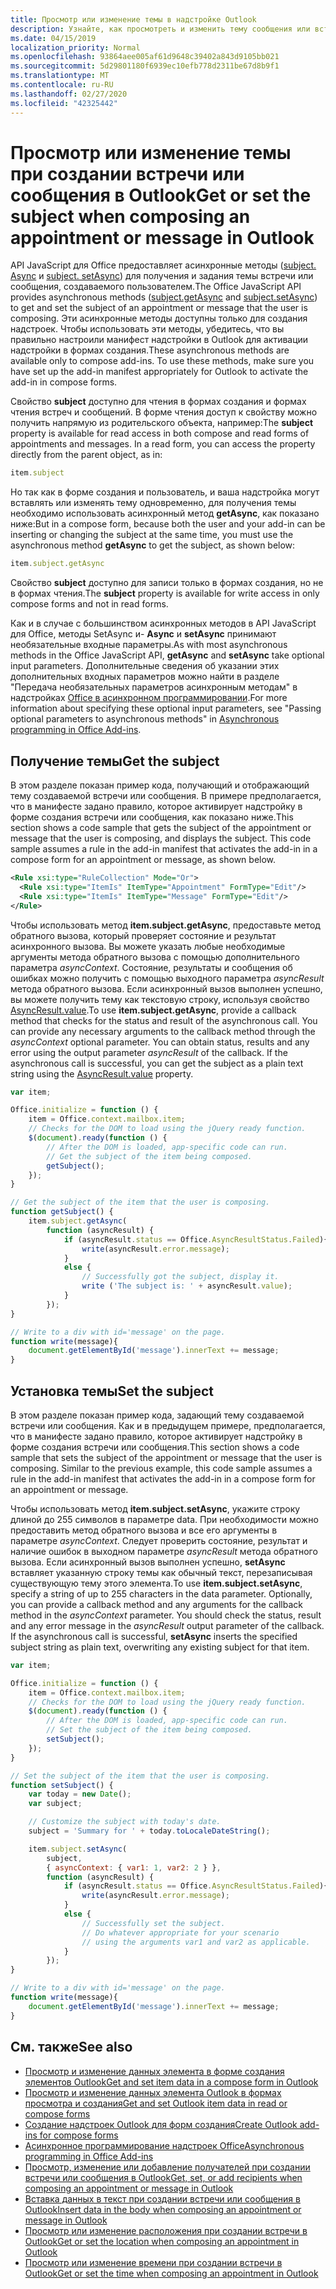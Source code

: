 ```yaml
---
title: Просмотр или изменение темы в надстройке Outlook
description: Узнайте, как просмотреть и изменить тему сообщения или встречи в надстройке Outlook.
ms.date: 04/15/2019
localization_priority: Normal
ms.openlocfilehash: 93864aee005af61d9648c39402a843d9105bb021
ms.sourcegitcommit: 5d29801180f6939ec10efb778d2311be67d8b9f1
ms.translationtype: MT
ms.contentlocale: ru-RU
ms.lasthandoff: 02/27/2020
ms.locfileid: "42325442"
---
```

# <a name="get-or-set-the-subject-when-composing-an-appointment-or-message-in-outlook"></a><span data-ttu-id="e55e1-103">Просмотр или изменение темы при создании встречи или сообщения в Outlook</span><span class="sxs-lookup"><span data-stu-id="e55e1-103">Get or set the subject when composing an appointment or message in Outlook</span></span>

<span data-ttu-id="e55e1-104">API JavaScript для Office предоставляет асинхронные методы ([subject. Async](/javascript/api/outlook/office.Subject#getasync-options--callback-) и [subject. setAsync](/javascript/api/outlook/office.Subject#setasync-subject--options--callback-)) для получения и задания темы встречи или сообщения, создаваемого пользователем.</span><span class="sxs-lookup"><span data-stu-id="e55e1-104">The Office JavaScript API provides asynchronous methods ([subject.getAsync](/javascript/api/outlook/office.Subject#getasync-options--callback-) and [subject.setAsync](/javascript/api/outlook/office.Subject#setasync-subject--options--callback-)) to get and set the subject of an appointment or message that the user is composing.</span></span> <span data-ttu-id="e55e1-105">Эти асинхронные методы доступны только для создания надстроек. Чтобы использовать эти методы, убедитесь, что вы правильно настроили манифест надстройки в Outlook для активации надстройки в формах создания.</span><span class="sxs-lookup"><span data-stu-id="e55e1-105">These asynchronous methods are available only to compose add-ins. To use these methods, make sure you have set up the add-in manifest appropriately for Outlook to activate the add-in in compose forms.</span></span>

<span data-ttu-id="e55e1-p102">Свойство **subject** доступно для чтения в формах создания и формах чтения встреч и сообщений. В форме чтения доступ к свойству можно получить напрямую из родительского объекта, например:</span><span class="sxs-lookup"><span data-stu-id="e55e1-p102">The **subject** property is available for read access in both compose and read forms of appointments and messages. In a read form, you can access the property directly from the parent object, as in:</span></span>

```js
item.subject
```

<span data-ttu-id="e55e1-108">Но так как в форме создания и пользователь, и ваша надстройка могут вставлять или изменять тему одновременно, для получения темы необходимо использовать асинхронный метод **getAsync**, как показано ниже:</span><span class="sxs-lookup"><span data-stu-id="e55e1-108">But in a compose form, because both the user and your add-in can be inserting or changing the subject at the same time, you must use the asynchronous method **getAsync** to get the subject, as shown below:</span></span>

```js
item.subject.getAsync
```

<span data-ttu-id="e55e1-109">Свойство **subject** доступно для записи только в формах создания, но не в формах чтения.</span><span class="sxs-lookup"><span data-stu-id="e55e1-109">The **subject** property is available for write access in only compose forms and not in read forms.</span></span>

<span data-ttu-id="e55e1-110">Как и в случае с большинством асинхронных методов в API JavaScript для Office, методы SetAsync и- **Async** и **setAsync** принимают необязательные входные параметры.</span><span class="sxs-lookup"><span data-stu-id="e55e1-110">As with most asynchronous methods in the Office JavaScript API, **getAsync** and **setAsync** take optional input parameters.</span></span> <span data-ttu-id="e55e1-111">Дополнительные сведения об указании этих дополнительных входных параметров можно найти в разделе "Передача необязательных параметров асинхронным методам" в надстройках [Office в асинхронном программировании](../develop/asynchronous-programming-in-office-add-ins.md).</span><span class="sxs-lookup"><span data-stu-id="e55e1-111">For more information about specifying these optional input parameters, see "Passing optional parameters to asynchronous methods" in [Asynchronous programming in Office Add-ins](../develop/asynchronous-programming-in-office-add-ins.md).</span></span>


## <a name="get-the-subject"></a><span data-ttu-id="e55e1-112">Получение темы</span><span class="sxs-lookup"><span data-stu-id="e55e1-112">Get the subject</span></span>

<span data-ttu-id="e55e1-p104">В этом разделе показан пример кода, получающий и отображающий тему создаваемой встречи или сообщения. В примере предполагается, что в манифесте задано правило, которое активирует надстройку в форме создания встречи или сообщения, как показано ниже.</span><span class="sxs-lookup"><span data-stu-id="e55e1-p104">This section shows a code sample that gets the subject of the appointment or message that the user is composing, and displays the subject. This code sample assumes a rule in the add-in manifest that activates the add-in in a compose form for an appointment or message, as shown below.</span></span>


```XML
<Rule xsi:type="RuleCollection" Mode="Or">
  <Rule xsi:type="ItemIs" ItemType="Appointment" FormType="Edit"/>
  <Rule xsi:type="ItemIs" ItemType="Message" FormType="Edit"/>
</Rule>

```

<span data-ttu-id="e55e1-p105">Чтобы использовать метод **item.subject.getAsync**, предоставьте метод обратного вызова, который проверяет состояние и результат асинхронного вызова. Вы можете указать любые необходимые аргументы метода обратного вызова с помощью дополнительного параметра  _asyncContext_. Состояние, результаты и сообщения об ошибках можно получить с помощью выходного параметра _asyncResult_ метода обратного вызова. Если асинхронный вызов выполнен успешно, вы можете получить тему как текстовую строку, используя свойство [AsyncResult.value](/javascript/api/office/office.asyncresult#value).</span><span class="sxs-lookup"><span data-stu-id="e55e1-p105">To use **item.subject.getAsync**, provide a callback method that checks for the status and result of the asynchronous call. You can provide any necessary arguments to the callback method through the  _asyncContext_ optional parameter. You can obtain status, results and any error using the output parameter _asyncResult_ of the callback. If the asynchronous call is successful, you can get the subject as a plain text string using the [AsyncResult.value](/javascript/api/office/office.asyncresult#value) property.</span></span>


```js
var item;

Office.initialize = function () {
    item = Office.context.mailbox.item;
    // Checks for the DOM to load using the jQuery ready function.
    $(document).ready(function () {
        // After the DOM is loaded, app-specific code can run.
        // Get the subject of the item being composed.
        getSubject();
    });
}

// Get the subject of the item that the user is composing.
function getSubject() {
    item.subject.getAsync(
        function (asyncResult) {
            if (asyncResult.status == Office.AsyncResultStatus.Failed){
                write(asyncResult.error.message);
            }
            else {
                // Successfully got the subject, display it.
                write ('The subject is: ' + asyncResult.value);
            }
        });
}

// Write to a div with id='message' on the page.
function write(message){
    document.getElementById('message').innerText += message; 
}
```


## <a name="set-the-subject"></a><span data-ttu-id="e55e1-119">Установка темы</span><span class="sxs-lookup"><span data-stu-id="e55e1-119">Set the subject</span></span>


<span data-ttu-id="e55e1-p106">В этом разделе показан пример кода, задающий тему создаваемой встречи или сообщения. Как и в предыдущем примере, предполагается, что в манифесте задано правило, которое активирует надстройку в форме создания встречи или сообщения.</span><span class="sxs-lookup"><span data-stu-id="e55e1-p106">This section shows a code sample that sets the subject of the appointment or message that the user is composing. Similar to the previous example, this code sample assumes a rule in the add-in manifest that activates the add-in in a compose form for an appointment or message.</span></span>

<span data-ttu-id="e55e1-p107">Чтобы использовать метод **item.subject.setAsync**, укажите строку длиной до 255 символов в параметре data. При необходимости можно предоставить метод обратного вызова и все его аргументы в параметре _asyncContext_. Следует проверить состояние, результат и наличие ошибок в выходном параметре _asyncResult_ метода обратного вызова. Если асинхронный вызов выполнен успешно, **setAsync** вставляет указанную строку темы как обычный текст, перезаписывая существующую тему этого элемента.</span><span class="sxs-lookup"><span data-stu-id="e55e1-p107">To use **item.subject.setAsync**, specify a string of up to 255 characters in the data parameter. Optionally, you can provide a callback method and any arguments for the callback method in the  _asyncContext_ parameter. You should check the status, result and any error message in the _asyncResult_ output parameter of the callback. If the asynchronous call is successful, **setAsync** inserts the specified subject string as plain text, overwriting any existing subject for that item.</span></span>

```js
var item;

Office.initialize = function () {
    item = Office.context.mailbox.item;
    // Checks for the DOM to load using the jQuery ready function.
    $(document).ready(function () {
        // After the DOM is loaded, app-specific code can run.
        // Set the subject of the item being composed.
        setSubject();
    });
}

// Set the subject of the item that the user is composing.
function setSubject() {
    var today = new Date();
    var subject;

    // Customize the subject with today's date.
    subject = 'Summary for ' + today.toLocaleDateString();

    item.subject.setAsync(
        subject,
        { asyncContext: { var1: 1, var2: 2 } },
        function (asyncResult) {
            if (asyncResult.status == Office.AsyncResultStatus.Failed){
                write(asyncResult.error.message);
            }
            else {
                // Successfully set the subject.
                // Do whatever appropriate for your scenario
                // using the arguments var1 and var2 as applicable.
            }
        });
}

// Write to a div with id='message' on the page.
function write(message){
    document.getElementById('message').innerText += message; 
}
```


## <a name="see-also"></a><span data-ttu-id="e55e1-126">См. также</span><span class="sxs-lookup"><span data-stu-id="e55e1-126">See also</span></span>

- [<span data-ttu-id="e55e1-127">Просмотр и изменение данных элемента в форме создания элементов Outlook</span><span class="sxs-lookup"><span data-stu-id="e55e1-127">Get and set item data in a compose form in Outlook</span></span>](get-and-set-item-data-in-a-compose-form.md)   
- [<span data-ttu-id="e55e1-128">Просмотр и изменение данных элемента Outlook в формах просмотра и создания</span><span class="sxs-lookup"><span data-stu-id="e55e1-128">Get and set Outlook item data in read or compose forms</span></span>](item-data.md)    
- [<span data-ttu-id="e55e1-129">Создание надстроек Outlook для форм создания</span><span class="sxs-lookup"><span data-stu-id="e55e1-129">Create Outlook add-ins for compose forms</span></span>](compose-scenario.md)    
- [<span data-ttu-id="e55e1-130">Асинхронное программирование надстроек Office</span><span class="sxs-lookup"><span data-stu-id="e55e1-130">Asynchronous programming in Office Add-ins</span></span>](../develop/asynchronous-programming-in-office-add-ins.md)
- [<span data-ttu-id="e55e1-131">Просмотр, изменение или добавление получателей при создании встречи или сообщения в Outlook</span><span class="sxs-lookup"><span data-stu-id="e55e1-131">Get, set, or add recipients when composing an appointment or message in Outlook</span></span>](get-set-or-add-recipients.md)  
- [<span data-ttu-id="e55e1-132">Вставка данных в текст при создании встречи или сообщения в Outlook</span><span class="sxs-lookup"><span data-stu-id="e55e1-132">Insert data in the body when composing an appointment or message in Outlook</span></span>](insert-data-in-the-body.md)   
- [<span data-ttu-id="e55e1-133">Просмотр или изменение расположения при создании встречи в Outlook</span><span class="sxs-lookup"><span data-stu-id="e55e1-133">Get or set the location when composing an appointment in Outlook</span></span>](get-or-set-the-location-of-an-appointment.md) 
- [<span data-ttu-id="e55e1-134">Просмотр или изменение времени при создании встречи в Outlook</span><span class="sxs-lookup"><span data-stu-id="e55e1-134">Get or set the time when composing an appointment in Outlook</span></span>](get-or-set-the-time-of-an-appointment.md)
    
